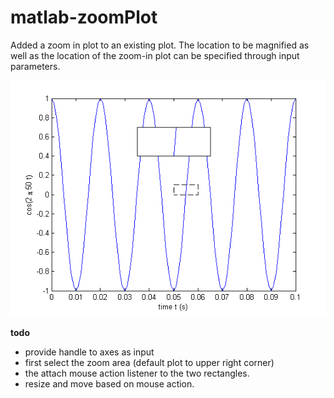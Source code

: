 matlab-zoomPlot
===============

Added a zoom in plot to an existing plot. The location to be magnified as well as the location of the zoom-in plot can be specified through input parameters.


![screenshot of example](./images/example.png)




**todo**
 - provide handle to axes as input 
 - first select the zoom area (default plot to upper right corner) 
 - the attach mouse action listener to the two rectangles. 
 - resize and move based on mouse action. 
